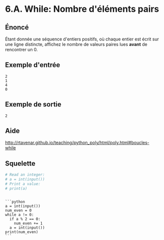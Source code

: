 # 6.A. While: Nombre d'éléments pairs

## **Énoncé**

Étant donnée une séquence d'entiers positifs, où chaque entier est écrit sur une ligne distincte, affichez le nombre de valeurs paires lues **avant** de rencontrer un 0.

## **Exemple d'entrée**

```
2
1
4
0
```

## **Exemple de sortie**

```
2
```

## Aide

http://rtavenar.github.io/teaching/python_poly/html/poly.html#boucles-while

## Squelette

```python
# Read an integer:
# a = int(input())
# Print a value:
# print(a)
```

````{dropdown} Proposition de solution

```python
a = int(input())
num_even = 0
while a != 0:
  if a % 2 == 0:
    num_even += 1
  a = int(input())
print(num_even)
```
````
